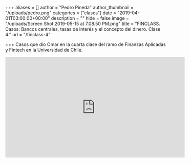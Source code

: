 +++
aliases = []
author = "Pedro Pineda"
author_thumbnail = "/uploads/pedro.png"
categories = ["clases"]
date = "2019-04-01T03:00:00+00:00"
description = ""
hide = false
image = "/uploads/Screen Shot 2019-05-15 at 7.08.50 PM.png"
title = "FINCLASS. Casos: Bancos centrales, tasas de interés y el concepto del dinero. Clase 4."
url = "/finclass-4"

+++
Casos que dio Omar en la cuarta clase del ramo de Finanzas Aplicadas y Fintech en la Universidad de Chile.


<div style="text-align:center">  
<iframe width="560" height="315" src="https://www.youtube.com/embed/7hX1APChz2Y" frameborder="0" allow="accelerometer; autoplay; encrypted-media; gyroscope; picture-in-picture" allowfullscreen></iframe>
</div>